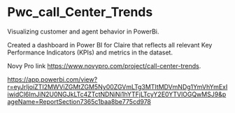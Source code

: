 # Pwc_call_Center_Trends
Visualizing customer and agent behavior in PowerBi.

Created a dashboard in Power BI for Claire that reflects all relevant Key Performance Indicators (KPIs) and metrics in the dataset.

Novy Pro link https://www.novypro.com/project/call-center-trends.


https://app.powerbi.com/view?r=eyJrIjoiZTI2MWViZGMtZGM5Ny00ZGVmLTg3MTItMDVmNDg1YmVhYmExIiwidCI6ImJiN2U0NGJkLTc4ZTctNDNiNi1hYTFjLTcyY2E0YTVlOGQwMSJ9&pageName=ReportSection7365c1baa8be775cd978
